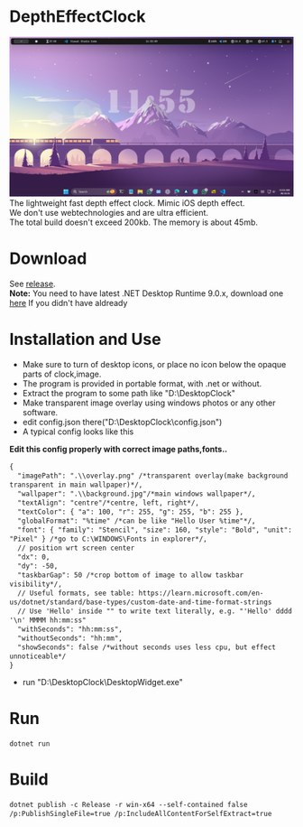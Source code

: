 # DepthEffectClock

![](image.png)  
The lightweight fast depth effect clock. Mimic iOS depth effect.  
We don't use webtechnologies and are ultra efficient.  
The total build doesn't exceed 200kb. The memory is about 45mb.    

# Download
See [release](https://github.com/neptotech/DepthEffectClock/releases/tag/1.0.0).    
**Note:** You need to have latest .NET Desktop Runtime 9.0.x, download one [here](https://dotnet.microsoft.com/en-us/download/dotnet/thank-you/runtime-desktop-9.0.10-windows-x64-installer) If you didn't have aldready  

# Installation and Use

- Make sure to turn of desktop icons, or place no icon below the opaque parts of clock,image.  
- The program is provided in portable format, with .net or without.  
- Extract the program to some path like "D:\DesktopClock"   
- Make transparent image overlay using windows photos or any other software.  
- edit config.json there("D:\DesktopClock\config.json")  
- A typical config looks like this  

**Edit this config properly with correct image paths,fonts..**
```
{
  "imagePath": ".\\overlay.png" /*transparent overlay(make background transparent in main wallpaper)*/,
  "wallpaper": ".\\background.jpg"/*main windows wallpaper*/,
  "textAlign": "centre"/*centre, left, right*/,
  "textColor": { "a": 100, "r": 255, "g": 255, "b": 255 },
  "globalFormat": "%time" /*can be like "Hello User %time"*/,
  "font": { "family": "Stencil", "size": 160, "style": "Bold", "unit": "Pixel" } /*go to C:\WINDOWS\Fonts in explorer*/,
  // position wrt screen center
  "dx": 0,
  "dy": -50,
  "taskbarGap": 50 /*crop bottom of image to allow taskbar visibility*/,
  // Useful formats, see table: https://learn.microsoft.com/en-us/dotnet/standard/base-types/custom-date-and-time-format-strings
  // Use 'Hello' inside "" to write text literally, e.g. "'Hello' dddd '\n' MMMM hh:mm:ss"
  "withSeconds": "hh:mm:ss",
  "withoutSeconds": "hh:mm",
  "showSeconds": false /*without seconds uses less cpu, but effect unnoticeable*/
}
```
- run "D:\DesktopClock\DesktopWidget.exe"  

# Run
```
dotnet run
```

# Build
```
dotnet publish -c Release -r win-x64 --self-contained false /p:PublishSingleFile=true /p:IncludeAllContentForSelfExtract=true
```